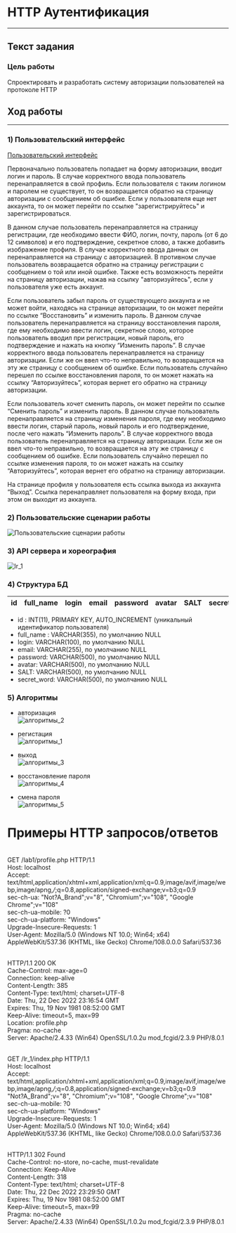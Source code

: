 # HTTP Аутентификация
---
## Текст задания
### Цель работы
Спроектировать и разработать систему авторизации пользователей на протоколе HTTP

## Ход работы
---
### 1) Пользовательский интерфейс

[Пользовательский интерфейс](https://www.figma.com/file/GvhIx2czhSO3PeAXmRvKAq/HTTP-%D0%90%D1%83%D1%82%D0%B5%D0%BD%D1%82%D0%B8%D1%84%D0%B8%D0%BA%D0%B0%D1%86%D0%B8%D1%8F?t=fiQjQKAOMsTSM9DA-0)


Первоначально пользователь попадает на форму авторизации, вводит логин и пароль. В случае корректного ввода пользователь перенаправляется в свой профиль. Если пользователя с таким логином и паролем не существует, то он возвращается обратно на страницу авторизации с сообщением об ошибке. Если у пользователя еще нет аккаунта, то он может перейти по ссылке "зарегистрируйтесь" и зарегистрироваться.

В данном случае пользователь перенаправляется на страницу регистрации, где необходимо ввести ФИО, логин, почту, пароль (от 6 до 12 символов) и его подтверждение, секретное слово, а также добавить изображение профиля. В случае корректного ввода данных он перенаправляется на страницу с авторизацией. В противном случае пользователь возвращается обратно на страницу регистрации с сообщением о той или иной ошибке. Также есть возможность перейти на страницу авторизации, нажав на ссылку "авторизуйтесь", если у пользователя уже есть аккаунт.

Если пользователь забыл пароль от существующего аккаунта и не может войти, находясь на странице авторизации, то он может перейти по ссылке “Восстановить” и изменить пароль. В данном случае пользователь перенаправляется на страницу восстановления пароля, где ему необходимо ввести логин, секретное слово, которое пользователь вводил при регистрации, новый пароль, его подтверждение и нажать на кнопку “Изменить пароль”. В случае корректного ввода пользователь перенаправляется на страницу авторизации. Если же он ввел что-то неправильно, то возвращается на эту же страницу с сообщением об ошибке. Если пользователь случайно перешел по ссылке восстановления пароля, то он может нажать на ссылку “Авторизуйтесь”, которая вернет его обратно на страницу авторизации.

Если пользователь хочет сменить пароль, он может перейти по ссылке “Сменить пароль” и изменить пароль. В данном случае пользователь перенаправляется на страницу изменения пароля, где ему необходимо ввести логин, старый пароль, новый пароль и его подтверждение, после чего нажать “Изменить пароль”. В случае корректного ввода пользователь перенаправляется на страницу авторизации. Если же он ввел что-то неправильно, то возвращается на эту же страницу с сообщением об ошибке. Если пользователь случайно перешел по ссылке изменения пароля, то он может нажать на ссылку “Авторизуйтесь”, которая вернет его обратно на страницу авторизации.

На странице профиля у пользователя есть ссылка выхода из аккаунта “Выход”. Ссылка перенаправляет пользователя на форму входа, при этом он выходит из аккаунта. 

### 2) Пользовательские сценарии работы
![Пользовательские сценарии работы](пользовательский_сценарий.jpg)

### 3) API сервера и хореография
![lr_1](API.jpg)

### 4) Структура БД

| id | full_name | login | email | password | avatar | SALT | secret_word |
| ------ | ------ | ------ | ------ | ------ | ------ | ------ | ------ |

- id : INT(11), PRIMARY KEY, AUTO_INCREMENT (уникальный идентификатор пользователя)
- full_name : VARCHAR(355), по умолчанию NULL 
- login: VARCHAR(100), по умолчанию NULL 
- email: VARCHAR(255), по умолчанию NULL 
- password: VARCHAR(500), по умолчанию NULL 
- avatar: VARCHAR(500), по умолчанию NULL 
- SALT: VARCHAR(500), по умолчанию NULL 
- secret_word: VARCHAR(500), по умолчанию NULL 

### 5) Алгоритмы

- авторизация\
![алгоритмы_2](auth.png)

- регистация\
![алгоритмы_1](register.png)

- выход\
![алгоритмы_3](exit.png)

- восстановление пароля\
![алгоритмы_4](password_recovery.png)

- смена пароля\
![алгоритмы_5](password_change.png)

# Примеры HTTP запросов/ответов

<br>GET /lab1/profile.php HTTP/1.1
<br>Host: localhost
<br>Accept: text/html,application/xhtml+xml,application/xml;q=0.9,image/avif,image/webp,image/apng,*/*;q=0.8,application/signed-exchange;v=b3;q=0.9
<br>sec-ch-ua: "Not?A_Brand";v="8", "Chromium";v="108", "Google Chrome";v="108"
<br>sec-ch-ua-mobile: ?0
<br>sec-ch-ua-platform: "Windows"
<br>Upgrade-Insecure-Requests: 1
<br>User-Agent: Mozilla/5.0 (Windows NT 10.0; Win64; x64) AppleWebKit/537.36 (KHTML, like Gecko) Chrome/108.0.0.0 Safari/537.36

<br>HTTP/1.1 200 OK
<br>Cache-Control: max-age=0
<br>Connection: keep-alive
<br>Content-Length: 385
<br>Content-Type: text/html; charset=UTF-8
<br>Date: Thu, 22 Dec 2022 23:16:54 GMT
<br>Expires: Thu, 19 Nov 1981 08:52:00 GMT
<br>Keep-Alive: timeout=5, max=99
<br>Location: profile.php
<br>Pragma: no-cache
<br>Server: Apache/2.4.33 (Win64) OpenSSL/1.0.2u mod_fcgid/2.3.9 PHP/8.0.1

<br>GET /lr_1/index.php HTTP/1.1
<br>Host: localhost
<br>Accept: text/html,application/xhtml+xml,application/xml;q=0.9,image/avif,image/webp,image/apng,*/*;q=0.8,application/signed-exchange;v=b3;q=0.9
<br>"Not?A_Brand";v="8", "Chromium";v="108", "Google Chrome";v="108"
<br>sec-ch-ua-mobile: ?0
<br>sec-ch-ua-platform: "Windows"
<br>Upgrade-Insecure-Requests: 1
<br>User-Agent: Mozilla/5.0 (Windows NT 10.0; Win64; x64) AppleWebKit/537.36 (KHTML, like Gecko) Chrome/108.0.0.0 Safari/537.36

<br>HTTP/1.1 302 Found
<br>Cache-Control: no-store, no-cache, must-revalidate
<br>Connection: Keep-Alive
<br>Content-Length: 318
<br>Content-Type: text/html; charset=UTF-8
<br>Date: Thu, 22 Dec 2022 23:29:50 GMT
<br>Expires: Thu, 19 Nov 1981 08:52:00 GMT
<br>Keep-Alive: timeout=5, max=99
<br>Pragma: no-cache
<br>Server: Apache/2.4.33 (Win64) OpenSSL/1.0.2u mod_fcgid/2.3.9 PHP/8.0.1
